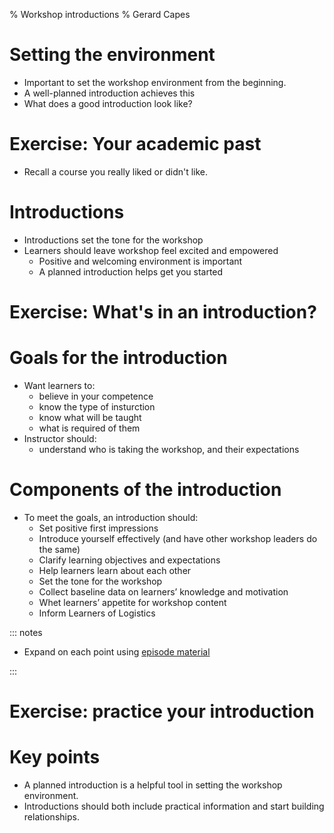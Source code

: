 % Workshop introductions
% Gerard Capes

# Setting the environment
- Important to set the workshop environment from the beginning.
- A well-planned introduction achieves this
- What does a good introduction look like?

# Exercise: Your academic past
 - Recall a course you really liked or didn't like.

# Introductions
- Introductions set the tone for the workshop
- Learners should leave workshop feel excited and empowered
  - Positive and welcoming environment is important
  - A planned introduction helps get you started

# Exercise: What's in an introduction?

# Goals for the introduction
- Want learners to:
  - believe in your competence
  - know the type of insturction
  - know what will be taught
  - what is required of them
- Instructor should:
  - understand who is taking the workshop, and their expectations

# Components of the introduction
- To meet the goals, an introduction should:
  - Set positive first impressions
  - Introduce yourself effectively (and have other workshop leaders do the same)
  - Clarify learning objectives and expectations
  - Help learners learn about each other
  - Set the tone for the workshop
  - Collect baseline data on learners’ knowledge and motivation
  - Whet learners’ appetite for workshop content
  - Inform Learners of Logistics

::: notes

- Expand on each point using [episode material](https://carpentries.github.io/instructor-training/23-introductions/index.html)

:::

# Exercise: practice your introduction

# Key points
- A planned introduction is a helpful tool in setting the workshop environment.
- Introductions should both include practical information and start building relationships.

